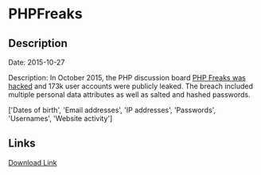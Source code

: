 # PHPFreaks

## Description

Date: 2015-10-27

Description:
In October 2015, the PHP discussion board <a href="http://forums.phpfreaks.com/topic/298874-alert-the-phpfreaks-forum-members-data-appears-to-have-been-stolen" target="_blank" rel="noopener">PHP Freaks was hacked</a> and 173k user accounts were publicly leaked. The breach included multiple personal data attributes as well as salted and hashed passwords.


['Dates of birth', 'Email addresses', 'IP addresses', 'Passwords', 'Usernames', 'Website activity']

## Links

[Download Link](https://link-to.net/1229997/432.4326175222294/dynamic/?r=aHR0cHM6Ly93d3cubWVkaWFmaXJlLmNvbS92aWV3L3F1VUlMcG56Sjc2ZHJZbS9waHBmcmVha3MuY29tL2ZpbGU=)